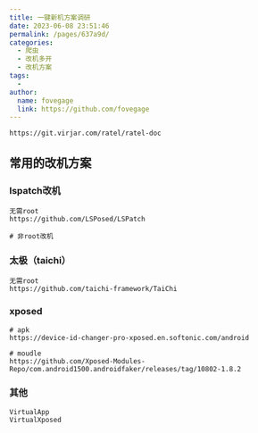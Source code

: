 ```yaml
---
title: 一键新机方案调研
date: 2023-06-08 23:51:46
permalink: /pages/637a9d/
categories:
  - 爬虫
  - 改机多开
  - 改机方案
tags:
  - 
author: 
  name: fovegage
  link: https://github.com/fovegage
---
```

```
https://git.virjar.com/ratel/ratel-doc
```

## 常用的改机方案

### lspatch改机

```
无需root
https://github.com/LSPosed/LSPatch

# 非root改机
```

### 太极（taichi）

```
无需root
https://github.com/taichi-framework/TaiChi
```

### xposed

```
# apk
https://device-id-changer-pro-xposed.en.softonic.com/android

# moudle
https://github.com/Xposed-Modules-Repo/com.android1500.androidfaker/releases/tag/10802-1.8.2
```

### 其他

```
VirtualApp
VirtualXposed
```